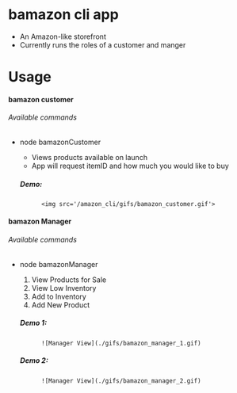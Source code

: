 # bamazon cli app
* An Amazon-like storefront
* Currently runs the roles of a customer and manger 

# Usage 
#### bamazon customer 
###### Available commands 
* node bamazonCustomer 
    * Views products available on launch 
    * App will request itemID and how much you would like to buy 

    ##### Demo:
    
            <img src='/amazon_cli/gifs/bamazon_customer.gif'>

#### bamazon Manager
###### Available commands 
* node bamazonManager 
    1. View Products for Sale
    1. View Low Inventory
    1. Add to Inventory
    1. Add New Product
    ##### Demo 1:
    
            ![Manager View](./gifs/bamazon_manager_1.gif)

    ##### Demo 2:
    
            ![Manager View](./gifs/bamazon_manager_2.gif)

